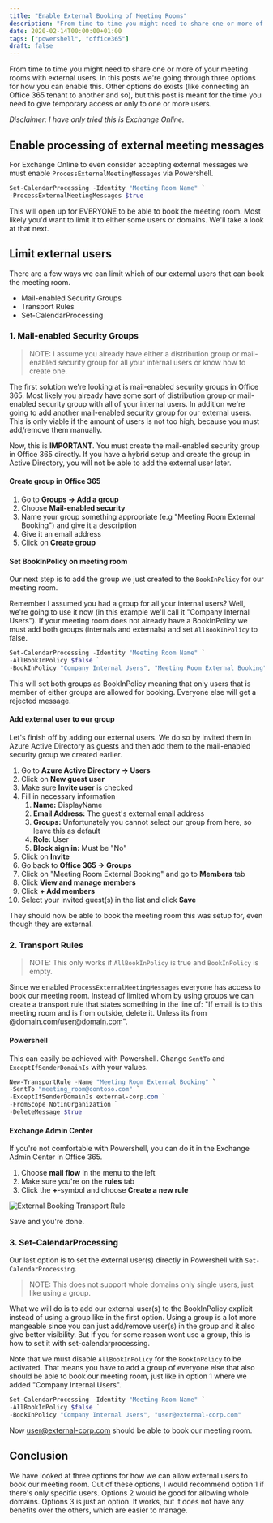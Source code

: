 ```yaml
---
title: "Enable External Booking of Meeting Rooms"
description: "From time to time you might need to share one or more of your meeting rooms with external users. In this posts we're going through three options for how you can enable this"
date: 2020-02-14T00:00:00+01:00
tags: ["powershell", "office365"]
draft: false
---
```


From time to time you might need to share one or more of your meeting rooms with external users. In this posts we're going through three options for how you can enable this. Other options do exists (like connecting an Office 365 tenant to another and so), but this post is meant for the time you need to give temporary access or only to one or more users.

_Disclaimer: I have only tried this is Exchange Online._

## Enable processing of external meeting messages

For Exchange Online to even consider accepting external messages we must enable `ProcessExternalMeetingMessages` via Powershell.

```powershell
Set-CalendarProcessing -Identity "Meeting Room Name" `
-ProcessExternalMeetingMessages $true
```

This will open up for EVERYONE to be able to book the meeting room. Most likely you'd want to limit it to either some users or domains. We'll take a look at that next.

## Limit external users

There are a few ways we can limit which of our external users that can book the meeting room.

* Mail-enabled Security Groups
* Transport Rules
* Set-CalendarProcessing

### 1. Mail-enabled Security Groups


> NOTE: I assume you already have either a distribution group or mail-enabled security group for all your internal users or know how to create one.

The first solution we're looking at is mail-enabled security groups in Office 365. Most likely you already have some sort of distribution group or mail-enabled security group with all of your internal users. In addition we're going to add another mail-enabled security group for our external users. This is only viable if the amount of users is not too high, because you must add/remove them manually.

Now, this is **IMPORTANT**. You must create the mail-enabled security group in Office 365 directly. If you have a hybrid setup and create the group in Active Directory, you will not be able to add the external user later.

#### Create group in Office 365

1. Go to **Groups -> Add a group**
2. Choose **Mail-enabled security**
3. Name your group something appropriate (e.g "Meeting Room External Booking") and give it a description
4. Give it an email address
5. Click on **Create group**

#### Set BookInPolicy on meeting room

Our next step is to add the group we just created to the `BookInPolicy` for our meeting room.

Remember I assumed you had a group for all your internal users? Well, we're going to use it now (in this example we'll call it "Company Internal Users"). If your meeting room does not already have a BookInPolicy we must add both groups (internals and externals) and set `AllBookInPolicy` to false.


```powershell
Set-CalendarProcessing -Identity "Meeting Room Name" `
-AllBookInPolicy $false `
-BookInPolicy "Company Internal Users", "Meeting Room External Booking"
```

This will set both groups as BookInPolicy meaning that only users that is member of either groups are allowed for booking. Everyone else will get a rejected message.

#### Add external user to our group

Let's finish off by adding our external users. We do so by invited them in Azure Active Directory as guests and then add them to the mail-enabled security group we created earlier.


1. Go to **Azure Active Directory -> Users**
2. Click on **New guest user**
3. Make sure **Invite user** is checked
4. Fill in necessary information
    1. **Name:** DisplayName
    2. **Email Address:** The guest's external email address
    3. **Groups:** Unfortunately you cannot select our group from here, so leave this as default
    4. **Role:** User
    5. **Block sign in:** Must be "No"
5. Click on **Invite**
6. Go back to **Office 365 -> Groups**
7. Click on "Meeting Room External Booking" and go to **Members** tab
8. Click **View and manage members**
9. Click **+ Add members**
10. Select your invited guest(s) in the list and click **Save**

They should now be able to book the meeting room this was setup for, even though they are external.

### 2. Transport Rules

> NOTE: This only works if `AllBookInPolicy` is true and `BookInPolicy` is empty.

Since we enabled `ProcessExternalMeetingMessages` everyone has access to book our meeting room. Instead of limited whom by using groups we can create a transport rule that states something in the line of: "If email is to this meeting room and is from outside, delete it. Unless its from @domain.com/user@domain.com".

#### Powershell

This can easily be achieved with Powershell. Change `SentTo` and `ExceptIfSenderDomainIs` with your values.

```powershell
New-TransportRule -Name "Meeting Room External Booking" `
-SentTo "meeting_room@contoso.com" `
-ExceptIfSenderDomainIs external-corp.com `
-FromScope NotInOrganization `
-DeleteMessage $true
```

#### Exchange Admin Center

If you're not comfortable with Powershell, you can do it in the Exchange Admin Center in Office 365.

1. Choose **mail flow** in the menu to the left
2. Make sure you're on the **rules** tab
3. Click the **+**-symbol and choose **Create a new rule**

![External Booking Transport Rule](/images/external-booking-transport-rule.png)

Save and you're done.

### 3. Set-CalendarProcessing

Our last option is to set the external user(s) directly in Powershell with `Set-CalendarProcessing`.


> NOTE: This does not support whole domains only single users, just like using a group.

What we will do is to add our external user(s) to the BookInPolicy explicit instead of using a group like in the first option. Using a group is a lot more mangeable since you can just add/remove user(s) in the group and it also give better visibility. But if you for some reason wont use a group, this is how to set it with set-calendarprocessing.

Note that we must disable `AllBookInPolicy` for the `BookInPolicy` to be activated. That means you have to add a group of everyone else that also should be able to book our meeting room, just like in option 1 where we added "Company Internal Users".

```powershell
Set-CalendarProcessing -Identity "Meeting Room Name" `
-AllBookInPolicy $false `
-BookInPolicy "Company Internal Users", "user@external-corp.com"
```

Now user@external-corp.com should be able to book our meeting room.

## Conclusion

We have looked at three options for how we can allow external users to book our meeting room. Out of these options, I would recommend option 1 if there's only specific users. Options 2 would be good for allowing whole domains. Options 3 is just an option. It works, but it does not have any benefits over the others, which are easier to manage.
